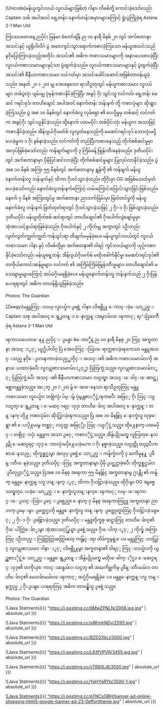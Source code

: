 [Unicode]မန်ယူကွင်းလယ် လူငယ်များဖြစ်တဲ့ ဂါနာ၊ လိဗစ်တို့ ကောင်းခဲ့သော်လည်း Captain သစ် အပါအဝင် ရှေ့တန်း၊ နောက်တန်းအမှားများကြောင့် ရှုံးပွဲကြုံခဲ့ရ Astana 2-1 Man Utd

ကြာသပတေးနေ့ ညပိုင်း မြန်မာ စံတော်ချိန် ည ၁၀ နာရီ မိနစ် ၂၀ တွင် အက်စတာနာ အသင်းနှင့် ယူရိုပါလိဂ် ပွဲ အဝေးကွင်းသွားရောက်ကစားခဲ့ကြသော မန်ယူအသင်းသည် နဂိုပြောကြားခဲ့သည့်အတိုင်း အသင်း၏ အဓိက ကစားသမားများကို အနားပေးထားခဲ့ပြီး လူငယ်ကစားသမားများနှင့်သာ ပွဲထွက်ခဲ့သည်။ လူငယ်ကစားသမားများနှင့် ပွဲထွက်ခဲ့ပြီး အသင်း၏ စီနီယာကစားသမား လင်ဂတ်မှာ အသင်းခေါင်းဆောင်အဖြစ်တာဝန်ယူခဲ့သည်။ အနုတ် ၂၀ (-၂၀) မျှ အေးနေသော ရာသီဥတုတွင် မန်ယူကစားသမား လူငယ်များ တစ်ပွဲလုံး ပျမ်းမျှ ပုံမှန်ကစားနိုင်ခဲ့ကြပြီး အဖွင့် ဂိုး သွင်းသူ လင်ဂတ်၊ ရှေ့တန်း မေဆင် ဂရင်းဝုဒ်၊ တာဟိချောင် အပါအဝင် နောက်တန်း ဘန်းနက် တို့ ကစားပုံများ ဆိုးရွားခဲ့ကြသည်။ ပွဲ အစ ၁၀ မိနစ်တွင် နောက်ခံလူ လုခ်ရှော ၏ ပေးပို့မှုမှ တစ်ဆင့် လင်ဂတ်က အဖွင့်ဂိုး သွင်းယူနိုင်ခဲ့သည်။
ထို့နောက် ပထမပိုင်း တစ်ပိုင်းလုံး မန်ယူက အသာဖြင့် ကစားနိုင်ခဲ့သည်။ အိန်ဂျယ်ဂိုးမတ်စ် လူလွတ်နေသည်ကို မေဆင်ဂရင်းဝုဒ် ဘောလုံးမပို့ပေးခဲ့မှုက ၁ ဂိုး နစ်နာခဲ့သည်။ လင်ဂတ်ကို တည်ပြီးကစားနေသည့် တိုက်စစ်ဆင်မှုမှာ အလုပ်ဖြစ်ခဲ့သော်လည်း ကန်ချက်များကို ၃ ကြိမ်ခန့် ဖြုန်းတီးနေခဲ့သည်။
ဒုတိယပိုင်းတွင် အက်စတာနာမှာ ပိုမိုပြင်ဆင်လာခဲ့ပြီး တိုက်စစ်ဆင်မှုများ ပြုလုပ်လာနိုင်ခဲ့သည်။ ပွဲအစ ၁၀ မိနစ် အကြာ ၅၅ မိနစ်တွင် အက်စတာနာမှ ရွှန်ကို ၏ ကန်ချက် မန်ယူနောက်တန်းလူ ဘန်းနက်နှင့် ထိကာ ဂိုးဝင်သွားခဲ့သည်။ ထိုဂိုးမှာ OG အဖြစ်မသတ်မှတ်ပေးခဲ့သော်လည်း နောက်ခံလူဘန်းနက်ကြောင့် လမ်းကြောင်းပြောင်းသွားခြင်းဖြစ်သည်။
နောက် ၇ မိနစ် အကြာတွင်မူ အက်စတာနာ ညာဘက်ခြမ်းမှာ ဖြတ်တင်မှုကို မန်ယူနောက်ခံလူ ဘန်းနက် ဖြတ်ထုတ်ရာတွင် ဂိုးဝင်သွားခဲ့သဖြင့် ၂ ဂိုး-၁ ဂိုး ဖြစ်သွားခဲ့သည်။ ဒုတိယပိုင်း မန်ယူတိုက်စစ် ဆင်ရာတွင် တာဟိချောင်၏ ဂိုးပေါက်လွဲချော်မှုမှာ အံ့အားသင့်ဖွယ်ရာဖြစ်ခဲ့သည်။ ဂိုးပေါက်နှင့် ၂ ကိုက်မျှ အကွာတွင် ၁ဦးတည်း လွတ်လွတ်ကျွတ်ကျွတ် ကန်သွင်းရာ ထိချက်မမှန်ခဲ့ပေ။ မန်ယူကွင်းလယ်တွင် လူငယ်ကစားသမား ဂါနာ နှင့် လိဗစ်တို့မှာ အက်စတနာ၏ ဝါရင့် ကွင်းလယ်များကို ယှဉ်ကစားနိုင်ခဲ့သော်လည်း မန်ယူရှေ့တန်း အိန်ဂျယ်ဂိုးမက်စ် မထိုးဖေါက်နိုင်မှု၊ မေဆင်ဂရင်းဝုဒ်၏ တကိုယ်ကောင်းဆန်မှုများ၊ လင်ဂတ် ၏ အကြိမ်ကြိမ်ဖြုန်းတီးမှုများ၊ တာဟိချောင်၏ မသေချာမှုများကြောင့် ထပ်မံဂိုးမရရှိခဲ့ပေ။ မန်ယူနောက်တန်းလူ ဘန်းနက်သည် ၂ ဂိုးပြန်ပေးရရာတွင် အဓိက တာဝန်ရှိသူဖြစ်ခဲ့သည်။

Photos: The Guardian

[Zawgyi]မန္ယူကြင္းလယ္ လူငယ္မ်ားျဖစ္တဲ့ ဂါနာ၊ လိဗစ္တို႔ ေကာင္းခဲ့ေသာ္လည္း Captain သစ္ အပါအဝင္ ေရွ႕တန္း၊ ေနာက္တန္းအမွားမ်ားေၾကာင့္ ရႈံးပြဲႀကဳံခဲ့ရ Astana 2-1 Man Utd

ၾကာသပေတးေန႔ ညပိုင္း ျမန္မာ စံေတာ္ခ်ိန္ ည ၁၀ နာရီ မိနစ္ ၂၀ တြင္ အက္စတာနာ အသင္းႏွင့္ ယူ႐ိုပါလိဂ္ ပြဲ အေဝးကြင္းသြားေရာက္ကစားခဲ့ၾကေသာ မန္ယူအသင္းသည္ နဂိုေျပာၾကားခဲ့သည့္အတိုင္း အသင္း၏ အဓိက ကစားသမားမ်ားကို အနားေပးထားခဲ့ၿပီး လူငယ္ကစားသမားမ်ားႏွင့္သာ ပြဲထြက္ခဲ့သည္။ လူငယ္ကစားသမားမ်ားႏွင့္ ပြဲထြက္ခဲ့ၿပီး အသင္း၏ စီနီယာကစားသမား လင္ဂတ္မွာ အသင္းေခါင္းေဆာင္အျဖစ္တာဝန္ယူခဲ့သည္။ အႏုတ္ ၂၀ (-၂၀) မွ် ေအးေနေသာ ရာသီဥတုတြင္ မန္ယူကစားသမား လူငယ္မ်ား တစ္ပြဲလုံး ပ်မ္းမွ် ပုံမွန္ကစားႏိုင္ခဲ့ၾကၿပီး အဖြင့္ ဂိုး သြင္းသူ လင္ဂတ္၊ ေရွ႕တန္း ေမဆင္ ဂရင္းဝုဒ္၊ တာဟိေခ်ာင္ အပါအဝင္ ေနာက္တန္း ဘန္းနက္ တို႔ ကစားပုံမ်ား ဆိုး႐ြားခဲ့ၾကသည္။ ပြဲ အစ ၁၀ မိနစ္တြင္ ေနာက္ခံလူ လုခ္ေရွာ ၏ ေပးပို႔မႈမွ တစ္ဆင့္ လင္ဂတ္က အဖြင့္ဂိုး သြင္းယူႏိုင္ခဲ့သည္။
ထို႔ေနာက္ ပထမပိုင္း တစ္ပိုင္းလုံး မန္ယူက အသာျဖင့္ ကစားႏိုင္ခဲ့သည္။ အိန္ဂ်ယ္ဂိုးမတ္စ္ လူလြတ္ေနသည္ကို ေမဆင္ဂရင္းဝုဒ္ ေဘာလုံးမပို႔ေပးခဲ့မႈက ၁ ဂိုး နစ္နာခဲ့သည္။ လင္ဂတ္ကို တည္ၿပီးကစားေနသည့္ တိုက္စစ္ဆင္မႈမွာ အလုပ္ျဖစ္ခဲ့ေသာ္လည္း ကန္ခ်က္မ်ားကို ၃ ႀကိမ္ခန႔္ ျဖဳန္းတီးေနခဲ့သည္။
ဒုတိယပိုင္းတြင္ အက္စတာနာမွာ ပိုမိုျပင္ဆင္လာခဲ့ၿပီး တိုက္စစ္ဆင္မႈမ်ား ျပဳလုပ္လာႏိုင္ခဲ့သည္။ ပြဲအစ ၁၀ မိနစ္ အၾကာ ၅၅ မိနစ္တြင္ အက္စတာနာမွ ႐ႊန္ကို ၏ ကန္ခ်က္ မန္ယူေနာက္တန္းလူ ဘန္းနက္ႏွင့္ ထိကာ ဂိုးဝင္သြားခဲ့သည္။ ထိုဂိုးမွာ OG အျဖစ္မသတ္မွတ္ေပးခဲ့ေသာ္လည္း ေနာက္ခံလူဘန္းနက္ေၾကာင့္ လမ္းေၾကာင္းေျပာင္းသြားျခင္းျဖစ္သည္။
ေနာက္ ၇ မိနစ္ အၾကာတြင္မူ အက္စတာနာ ညာဘက္ျခမ္းမွာ ျဖတ္တင္မႈကို မန္ယူေနာက္ခံလူ ဘန္းနက္ ျဖတ္ထုတ္ရာတြင္ ဂိုးဝင္သြားခဲ့သျဖင့္ ၂ ဂိုး-၁ ဂိုး ျဖစ္သြားခဲ့သည္။ ဒုတိယပိုင္း မန္ယူတိုက္စစ္ ဆင္ရာတြင္ တာဟိေခ်ာင္၏ ဂိုးေပါက္လြဲေခ်ာ္မႈမွာ အံ့အားသင့္ဖြယ္ရာျဖစ္ခဲ့သည္။ ဂိုးေပါက္ႏွင့္ ၂ ကိုက္မွ် အကြာတြင္ ၁ဦးတည္း လြတ္လြတ္ကြၽတ္ကြၽတ္ ကန္သြင္းရာ ထိခ်က္မမွန္ခဲ့ေပ။ မန္ယူကြင္းလယ္တြင္ လူငယ္ကစားသမား ဂါနာ ႏွင့္ လိဗစ္တို႔မွာ အက္စတနာ၏ ဝါရင့္ ကြင္းလယ္မ်ားကို ယွဥ္ကစားႏိုင္ခဲ့ေသာ္လည္း မန္ယူေရွ႕တန္း အိန္ဂ်ယ္ဂိုးမက္စ္ မထိုးေဖါက္ႏိုင္မႈ၊ ေမဆင္ဂရင္းဝုဒ္၏ တကိုယ္ေကာင္းဆန္မႈမ်ား၊ လင္ဂတ္ ၏ အႀကိမ္ႀကိမ္ျဖဳန္းတီးမႈမ်ား၊ တာဟိေခ်ာင္၏ မေသခ်ာမႈမ်ားေၾကာင့္ ထပ္မံဂိုးမရရွိခဲ့ေပ။ မန္ယူေနာက္တန္းလူ ဘန္းနက္သည္ ၂ ဂိုးျပန္ေပးရရာတြင္ အဓိက တာဝန္ရွိသူျဖစ္ခဲ့သည္။

Photos: The Guardian



![Java Statments]({{ "https://i.postimg.cc/9MwZPNLN/2908.jpg.jpg" | absolute_url }})

![Java Statments]({{ "https://i.postimg.cc/x8KmhNDv/2593.jpg" | absolute_url }})

![Java Statments]({{ "https://i.postimg.cc/BZD2XkLj/3000.jpg" | absolute_url }})

![Java Statments]({{ "https://i.postimg.cc/L63fVPVR/3455.jpg.jpg" | absolute_url }})

![Java Statments]({{ "https://i.postimg.cc/vTR90Lj8/3500.jpg" | absolute_url }})

![Java Statments]({{ "https://i.postimg.cc/YqHYgRYb/3500-1.jpg" | absolute_url }})



<a href="https://"> ![Java Statments]({{ "https://i.postimg.cc/pTNCsGBH/banner-ad-online-shopping-html5-google-banner-ad-23-0efforttheme.jpg" | absolute_url }}) </a>
